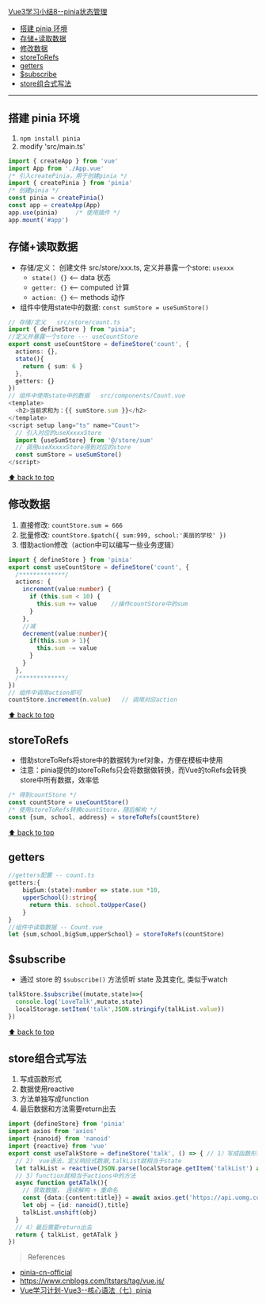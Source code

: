 [Vue3学习小结8--pinia状态管理](#top)

- [搭建 pinia 环境](#搭建-pinia-环境)
- [存储+读取数据](#存储读取数据)
- [修改数据](#修改数据)
- [storeToRefs](#storetorefs)
- [getters](#getters)
- [$subscribe](#subscribe)
- [store组合式写法](#store组合式写法)

-------------------------------------

## 搭建 pinia 环境

1. `npm install pinia`
2. modify 'src/main.ts'

```ts
import { createApp } from 'vue'
import App from './App.vue'
/* 引入createPinia，用于创建pinia */
import { createPinia } from 'pinia'
/* 创建pinia */
const pinia = createPinia()
const app = createApp(App)
app.use(pinia)     /* 使用插件 */
app.mount('#app')
```

## 存储+读取数据

- 存储/定义： 创建文件 src/store/xxx.ts, 定义并暴露一个store: `usexxx`
  - `state() {}`    <-- data  状态
  - `getter: {}`    <-- computed 计算
  - `action: {}`    <-- methods 动作
- 组件中使用state中的数据:  `const sumStore = useSumStore()`

```ts
// 存储/定义   src/store/count.ts
import { defineStore } from "pinia";
//定义并暴露一个store --- useCountStore
export const useCountStore = defineStore('count', {
  actions: {},
  state(){
    return { sum: 6 }
  },
  getters: {}
})
// 组件中使用state中的数据   src/components/Count.vue
<template>
  <h2>当前求和为：{{ sumStore.sum }}</h2>
</template>
<script setup lang="ts" name="Count">
  // 引入对应的useXxxxxStore	
  import {useSumStore} from '@/store/sum'
  // 调用useXxxxxStore得到对应的store
  const sumStore = useSumStore()
</script>
```

[⬆ back to top](#top)

## 修改数据

1. 直接修改: `countStore.sum = 666`
2. 批量修改: `countStore.$patch({ sum:999, school:'美丽的学校' })`
3. 借助action修改（action中可以编写一些业务逻辑）

```ts
import { defineStore } from 'pinia'
export const useCountStore = defineStore('count', {
  /*************/
  actions: {
    increment(value:number) {
      if (this.sum < 10) {
        this.sum += value    //操作countStore中的sum
      }
    },
    //减
    decrement(value:number){
      if(this.sum > 1){
        this.sum -= value
      }
    }
  },
  /*************/
})
// 组件中调用action即可
countStore.increment(n.value)   // 调用对应action
```

[⬆ back to top](#top)

## storeToRefs

- 借助storeToRefs将store中的数据转为ref对象，方便在模板中使用
- 注意：pinia提供的storeToRefs只会将数据做转换，而Vue的toRefs会转换store中所有数据，效率低

```ts
/* 得到countStore */
const countStore = useCountStore()
/* 使用storeToRefs转换countStore，随后解构 */
const {sum, school, address} = storeToRefs(countStore)
```

[⬆ back to top](#top)

## getters

```ts
//getters配置 -- count.ts
getters:{
    bigSum:(state):number => state.sum *10,
    upperSchool():string{
      return this. school.toUpperCase()
    }
}
//组件中读取数据 -- Count.vue
let {sum,school,bigSum,upperSchool} = storeToRefs(countStore)
```

## $subscribe

- 通过 store 的 `$subscribe()` 方法侦听 state 及其变化, 类似于watch

```ts
talkStore.$subscribe((mutate,state)=>{
  console.log('LoveTalk',mutate,state)
  localStorage.setItem('talk',JSON.stringify(talkList.value))
})
```

[⬆ back to top](#top)

## store组合式写法

1. 写成函数形式
2. 数据使用reactive
3. 方法单独写成function
4. 最后数据和方法需要return出去

```ts
import {defineStore} from 'pinia'
import axios from 'axios'
import {nanoid} from 'nanoid'
import {reactive} from 'vue'
export const useTalkStore = defineStore('talk', () => { // 1）写成函数形式
  // 2） vue语法，定义响应式数据,talkList就相当于state
  let talkList = reactive(JSON.parse(localStorage.getItem('talkList') as string ) || [])
  // 3）function就相当于actions中的方法
  async function getATalk(){
    // 获取数据， 连续解构 + 重命名
    const {data:{content:title}} = await axios.get('https://api.uomg.com/api/rand.qinghua?format=json')
    let obj = {id: nanoid(),title}
    talkList.unshift(obj)
  }
  // 4）最后需要return出去
  return { talkList, getATalk }
})
```

> References
- [pinia-cn-official](https://pinia.vuejs.org/zh/)
- https://www.cnblogs.com/Itstars/tag/vue.js/
- [Vue学习计划-Vue3--核心语法（七）pinia](https://www.cnblogs.com/Itstars/p/17966830)
